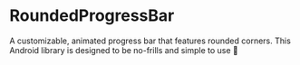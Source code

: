 # RoundedProgressBar
A customizable, animated progress bar that features rounded corners. This Android library is designed to be no-frills and simple to use 🎉
